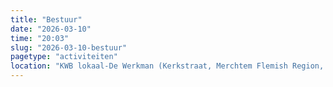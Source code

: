 ```yaml
---
title: "Bestuur"
date: "2026-03-10"
time: "20:03"
slug: "2026-03-10-bestuur"
pagetype: "activiteiten"
location: "KWB lokaal-De Werkman (Kerkstraat, Merchtem Flemish Region, Belgium)"
---
```




